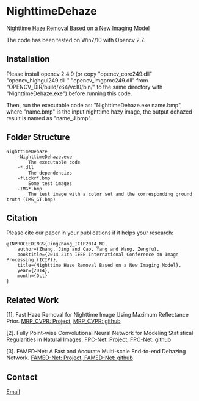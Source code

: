 # NighttimeDehaze
[Nighttime Haze Removal Based on a New Imaging Model](https://chaimi2013.github.io/Research/NighttimeDehazing_ICIP2014/index.html)

The code has been tested on Win7/10 with Opencv 2.7.

## Installation
Please install opencv 2.4.9 (or copy "opencv_core249.dll" "opencv_highgui249.dll " "opencv_imgproc249.dll" from "OPENCV_DIR/build/x64/vc10/bin/" to the same directory with "NighttimeDehaze.exe") before running this code.

Then, run the executable code as: "NighttimeDehaze.exe name.bmp", where "name.bmp" is the input nighttime hazy image, the output dehazed result is named as "name_J.bmp".

## Folder Structure
    NighttimeDehaze
        -NighttimeDehaze.exe
            The executable code
        -*.dll
            The dependencies
        -flickr*.bmp
            Some test images
        -IMG*.bmp
            The test image with a color set and the corresponding ground truth (IMG_GT.bmp)

## Citation
Please cite our paper in your publications if it helps your research:

    @INPROCEEDINGS{JingZhang_ICIP2014_ND, 
    	author={Zhang, Jing and Cao, Yang and Wang, Zengfu}, 
		booktitle={2014 21th IEEE International Conference on Image Processing (ICIP)}, 
		title={Nighttime Haze Removal Based on a New Imaging Model}, 
		year={2014}, 
		month={Oct}
	}
    
    
    
## Related Work
[1]. Fast Haze Removal for Nighttime Image Using Maximum Reflectance Prior. [MRP_CVPR: Project,](https://chaimi2013.github.io/Research/NighttimeDehazing/index.html)
    [MRP_CVPR: github](https://github.com/chaimi2013/MRP)
    
[2]. Fully Point-wise Convolutional Neural Network for Modeling Statistical Regularities in Natural Images. [FPC-Net: Project, ](https://chaimi2013.github.io/Research/FPC/index.html)
    [FPC-Net: github](https://github.com/chaimi2013/FPCNet)
    
[3]. FAMED-Net: A Fast and Accurate Multi-scale End-to-end Dehazing Network. [FAMED-Net: Project, ](https://chaimi2013.github.io/Research/FAMED-Net/)
    [FAMED-Net: github](https://github.com/chaimi2013/FAMED-Net)

## Contact
[Email](zj.winner@163.com)
